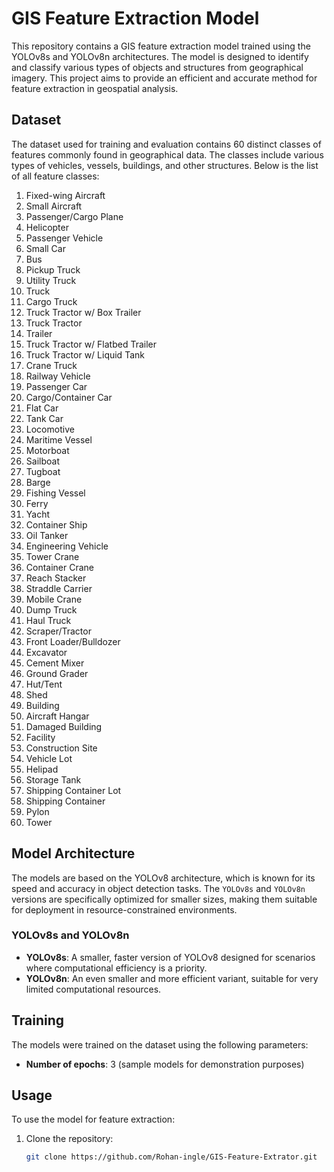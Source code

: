 # GIS Feature Extraction Model

This repository contains a GIS feature extraction model trained using the YOLOv8s and YOLOv8n architectures. The model is designed to identify and classify various types of objects and structures from geographical imagery. This project aims to provide an efficient and accurate method for feature extraction in geospatial analysis.

## Dataset

The dataset used for training and evaluation contains 60 distinct classes of features commonly found in geographical data. The classes include various types of vehicles, vessels, buildings, and other structures. Below is the list of all feature classes:

1. Fixed-wing Aircraft
2. Small Aircraft
3. Passenger/Cargo Plane
4. Helicopter
5. Passenger Vehicle
6. Small Car
7. Bus
8. Pickup Truck
9. Utility Truck
10. Truck
11. Cargo Truck
12. Truck Tractor w/ Box Trailer
13. Truck Tractor
14. Trailer
15. Truck Tractor w/ Flatbed Trailer
16. Truck Tractor w/ Liquid Tank
17. Crane Truck
18. Railway Vehicle
19. Passenger Car
20. Cargo/Container Car
21. Flat Car
22. Tank Car
23. Locomotive
24. Maritime Vessel
25. Motorboat
26. Sailboat
27. Tugboat
28. Barge
29. Fishing Vessel
30. Ferry
31. Yacht
32. Container Ship
33. Oil Tanker
34. Engineering Vehicle
35. Tower Crane
36. Container Crane
37. Reach Stacker
38. Straddle Carrier
39. Mobile Crane
40. Dump Truck
41. Haul Truck
42. Scraper/Tractor
43. Front Loader/Bulldozer
44. Excavator
45. Cement Mixer
46. Ground Grader
47. Hut/Tent
48. Shed
49. Building
50. Aircraft Hangar
51. Damaged Building
52. Facility
53. Construction Site
54. Vehicle Lot
55. Helipad
56. Storage Tank
57. Shipping Container Lot
58. Shipping Container
59. Pylon
60. Tower

## Model Architecture

The models are based on the YOLOv8 architecture, which is known for its speed and accuracy in object detection tasks. The `YOLOv8s` and `YOLOv8n` versions are specifically optimized for smaller sizes, making them suitable for deployment in resource-constrained environments.

### YOLOv8s and YOLOv8n

- **YOLOv8s**: A smaller, faster version of YOLOv8 designed for scenarios where computational efficiency is a priority.
- **YOLOv8n**: An even smaller and more efficient variant, suitable for very limited computational resources.

## Training

The models were trained on the dataset using the following parameters:

- **Number of epochs**: 3 (sample models for demonstration purposes)

## Usage

To use the model for feature extraction:

1. Clone the repository:
   ```bash
   git clone https://github.com/Rohan-ingle/GIS-Feature-Extrator.git

